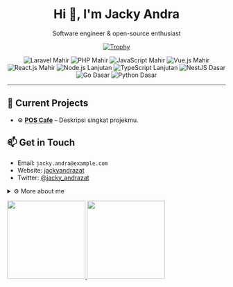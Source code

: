<h1 align="center">Hi 👋, I'm Jacky Andra</h1>
<p align="center">Software engineer &amp; open-source enthusiast</p>

<p align="center">
  <!-- Profile Trophy Card -->
  <a href="https://github.com/DenverCoder1/github-profile-trophy">
    <img src="https://github-profile-trophy.vercel.app/?username=Jackyandrazat&theme=radical&row=2&column=3" alt="Trophy"/>
  </a>
</p>

<p align="center">
  <!-- Tech Badges -->
  <img src="https://img.shields.io/badge/Laravel-Mahir-brightgreen?style=for-the-badge&logo=laravel" alt="Laravel Mahir"/>
  <img src="https://img.shields.io/badge/PHP-Mahir-blue?style=for-the-badge&logo=php" alt="PHP Mahir"/>
  <img src="https://img.shields.io/badge/JavaScript-Mahir-yellow?style=for-the-badge&logo=javascript" alt="JavaScript Mahir"/>
  <img src="https://img.shields.io/badge/Vue.js-Menengah-green?style=for-the-badge&logo=vue.js" alt="Vue.js Mahir"/>
  <img src="https://img.shields.io/badge/React.js-Mahir-informational?style=for-the-badge&logo=react" alt="React.js Mahir"/>
  <img src="https://img.shields.io/badge/Node.js-Lanjutan-green?style=for-the-badge&logo=node.js" alt="Node.js Lanjutan"/>
  <img src="https://img.shields.io/badge/TypeScript-Lanjutan-blue?style=for-the-badge&logo=typescript" alt="TypeScript Lanjutan"/>
  <img src="https://img.shields.io/badge/NestJS-Lanjutan-red?style=for-the-badge&logo=nestjs" alt="NestJS Dasar"/>
  <img src="https://img.shields.io/badge/Go-Dasar-lightgrey?style=for-the-badge&logo=go" alt="Go Dasar"/>
  <img src="https://img.shields.io/badge/-Python-informational?style=for-the-badge&logo=python" alt="Python Dasar"/>
  
</p>

---

## 🔭 Current Projects
- ⚙️ **[POS Cafe](https://github.com/Jackyandrazat/pos-cafe)** – Deskripsi singkat projekmu.
 <!-- - 🌐 **[NamaRepo2](https://github.com/Jackyandrazat/NamaRepo2)** – Deskripsi singkat projekmu. -->

## 📫 Get in Touch
- Email: `jacky.andra@example.com`
- Website: [jackyandrazat](https://jackyandrazat.netlify.app)
- Twitter: [@jacky_andrazat](https://twitter.com/jacky_andrazat)

<details>
  <summary>⚙️ More about me</summary>
  
  - 🔭 I’m currently working as a **Full Stack Developer** building a using **React**, **Vue**, **Node.js**, and **Laravel**.  
  - 🌱 I’m learning **TypeScript**, **Next.js**, and **REST API** to level up my frontend and API skills.  
  - 👯 I’m looking to collaborate on **open-source web applications**, especially projects that involve **progressive web apps**, **real-time data**, or **developer tooling**.    
  - 📫 How to reach me:  
    - Email: `jackyandrazat@gmail.com`  
    - LinkedIn: [linkedin.com/in/jackyandrazat](https://www.linkedin.com/in/jacky-andrazat/)  
    - Twitter: [@jackyandra](https://twitter.com/jacky_andrazat)  
  - 😄 Pronouns: **He/Him**  
  <!-- - ⚡ Fun fact: I once built a **smart mirror** that displays live weather, calendar events, and news headlines, all powered by a Raspberry Pi!  --> 
</details>



<p align="left">
<a href="https://github.com/Jackyandrazat">
  <img height="180em" src="https://github-readme-stats-eight-theta.vercel.app/api?username=Jackyandrazat&show_icons=true&theme=algolia&include_all_commits=true&count_private=true"/>
  <img height="180em" src="https://github-readme-stats-eight-theta.vercel.app/api/top-langs/?username=Jackyandrazat&layout=compact&langs_count=8&theme=algolia"/>
</a>
</p>
